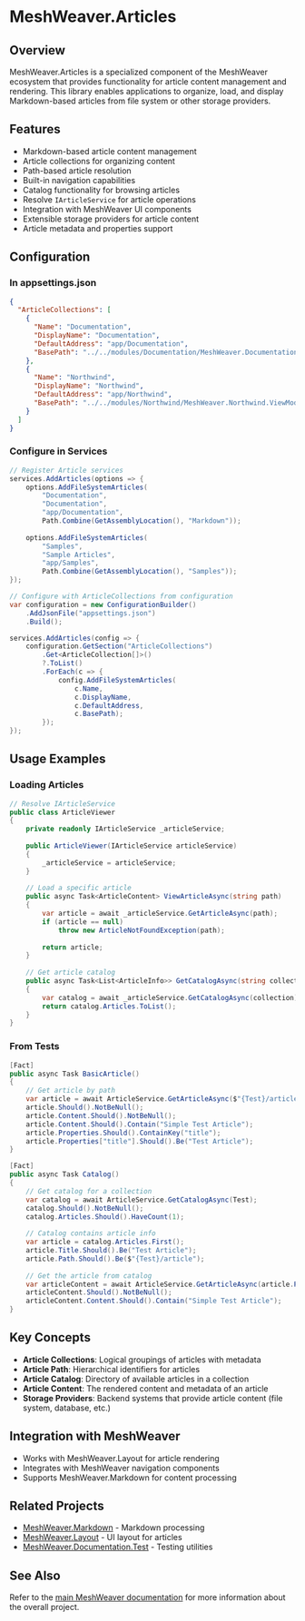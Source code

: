 # MeshWeaver.Articles

## Overview
MeshWeaver.Articles is a specialized component of the MeshWeaver ecosystem that provides functionality for article content management and rendering. This library enables applications to organize, load, and display Markdown-based articles from file system or other storage providers.

## Features
- Markdown-based article content management
- Article collections for organizing content
- Path-based article resolution
- Built-in navigation capabilities
- Catalog functionality for browsing articles
- Resolve `IArticleService` for article operations
- Integration with MeshWeaver UI components
- Extensible storage providers for article content
- Article metadata and properties support

## Configuration

### In appsettings.json
```json
{
  "ArticleCollections": [
    {
      "Name": "Documentation",
      "DisplayName": "Documentation",
      "DefaultAddress": "app/Documentation",
      "BasePath": "../../modules/Documentation/MeshWeaver.Documentation/Markdown"
    },
    {
      "Name": "Northwind",
      "DisplayName": "Northwind",
      "DefaultAddress": "app/Northwind",
      "BasePath": "../../modules/Northwind/MeshWeaver.Northwind.ViewModel/Markdown"
    }
  ]
}
```

### Configure in Services
```csharp
// Register Article services
services.AddArticles(options => {
    options.AddFileSystemArticles(
        "Documentation",
        "Documentation",
        "app/Documentation",
        Path.Combine(GetAssemblyLocation(), "Markdown"));
    
    options.AddFileSystemArticles(
        "Samples",
        "Sample Articles",
        "app/Samples",
        Path.Combine(GetAssemblyLocation(), "Samples"));
});

// Configure with ArticleCollections from configuration
var configuration = new ConfigurationBuilder()
    .AddJsonFile("appsettings.json")
    .Build();

services.AddArticles(config => {
    configuration.GetSection("ArticleCollections")
        .Get<ArticleCollection[]>()
        ?.ToList()
        .ForEach(c => {
            config.AddFileSystemArticles(
                c.Name,
                c.DisplayName,
                c.DefaultAddress,
                c.BasePath);
        });
});
```

## Usage Examples

### Loading Articles
```csharp
// Resolve IArticleService
public class ArticleViewer
{
    private readonly IArticleService _articleService;
    
    public ArticleViewer(IArticleService articleService)
    {
        _articleService = articleService;
    }
    
    // Load a specific article
    public async Task<ArticleContent> ViewArticleAsync(string path)
    {
        var article = await _articleService.GetArticleAsync(path);
        if (article == null)
            throw new ArticleNotFoundException(path);
            
        return article;
    }
    
    // Get article catalog
    public async Task<List<ArticleInfo>> GetCatalogAsync(string collection)
    {
        var catalog = await _articleService.GetCatalogAsync(collection);
        return catalog.Articles.ToList();
    }
}
```

### From Tests
```csharp
[Fact]
public async Task BasicArticle()
{
    // Get article by path
    var article = await ArticleService.GetArticleAsync($"{Test}/article");
    article.Should().NotBeNull();
    article.Content.Should().NotBeNull();
    article.Content.Should().Contain("Simple Test Article");
    article.Properties.Should().ContainKey("title");
    article.Properties["title"].Should().Be("Test Article");
}

[Fact]
public async Task Catalog()
{
    // Get catalog for a collection
    var catalog = await ArticleService.GetCatalogAsync(Test);
    catalog.Should().NotBeNull();
    catalog.Articles.Should().HaveCount(1);
    
    // Catalog contains article info
    var article = catalog.Articles.First();
    article.Title.Should().Be("Test Article");
    article.Path.Should().Be($"{Test}/article");
    
    // Get the article from catalog
    var articleContent = await ArticleService.GetArticleAsync(article.Path);
    articleContent.Should().NotBeNull();
    articleContent.Content.Should().Contain("Simple Test Article");
}
```

## Key Concepts
- **Article Collections**: Logical groupings of articles with metadata
- **Article Path**: Hierarchical identifiers for articles
- **Article Catalog**: Directory of available articles in a collection
- **Article Content**: The rendered content and metadata of an article
- **Storage Providers**: Backend systems that provide article content (file system, database, etc.)

## Integration with MeshWeaver
- Works with MeshWeaver.Layout for article rendering
- Integrates with MeshWeaver navigation components
- Supports MeshWeaver.Markdown for content processing

## Related Projects
- [MeshWeaver.Markdown](../MeshWeaver.Markdown/README.md) - Markdown processing
- [MeshWeaver.Layout](../MeshWeaver.Layout/README.md) - UI layout for articles
- [MeshWeaver.Documentation.Test](../../test/MeshWeaver.Documentation.Test/README.md) - Testing utilities

## See Also
Refer to the [main MeshWeaver documentation](../../Readme.md) for more information about the overall project.
